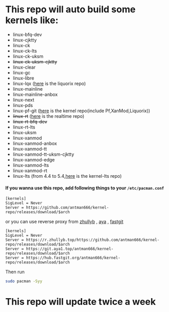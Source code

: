 # This repo will auto build some kernels like:

- linux-bfq-dev
- linux-cjktty
- linux-ck
- linux-ck-lts
- linux-ck-uksm
- ~~linux-ck-uksm-cjktty~~
- linux-clear
- linux-gc
- linux-libre
- linux-lqx ([here](https://wiki.archlinux.org/title/Unofficial_user_repositories#liquorix) is the liquorix repo)
- linux-mainline
- linux-mainline-anbox
- linux-next
- linux-pds
- linux-pf-git ([here](https://wiki.archlinux.org/title/Unofficial_user_repositories#kernel) is the kernel repo(include Pf,XanMod,Liquorix))
- ~~linux-rt~~ ([here](https://wiki.archlinux.org/title/Unofficial_user_repositories#realtime) is the realtime repo)
- ~~linux-rt-bfq-dev~~
- linux-rt-lts
- linux-uksm
- linux-xanmod
- linux-xanmod-anbox
- linux-xanmod-tt
- linux-xanmod-tt-uksm-cjktty
- linux-xanmod-edge
- linux-xanmod-lts
- linux-xanmod-rt
- linux-lts (from 4.4 to 5.4,[here](https://wiki.archlinux.org/title/Unofficial_user_repositories#kernel-lts) is the kernel-lts repo)

#### If you wanna use this repo, add following things to your `/etc/pacman.conf`

```
[kernels]
SigLevel = Never
Server = https://github.com/antman666/kernel-repo/releases/download/$arch
```

or you can use reverse proxy from [zhullyb](https://zhullyb.top) , [aya](https://github.com/Brx86) , [fastgit](https://fastgit.org)

```
[kernels]
SigLevel = Never
Server = https://r.zhullyb.top/https://github.com/antman666/kernel-repo/releases/download/$arch
Server = https://git.aya1.top/antman666/kernel-repo/releases/download/$arch
Server = https://hub.fastgit.org/antman666/kernel-repo/releases/download/$arch
```

Then run

```bash
sudo pacman -Syy
```

# This repo will update twice a week

